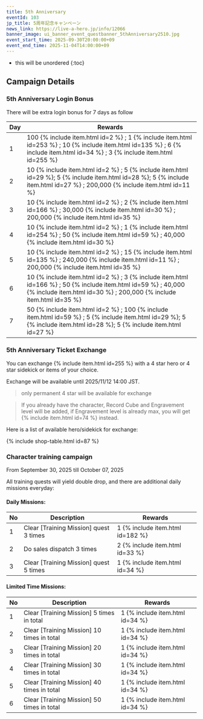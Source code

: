 ```yaml
---
title: 5th Anniversary
eventId: 103
jp_title: 5周年記念キャンペーン
news_link: https://live-a-hero.jp/info/12066
banner_image: ui_banner_event_questbanner_5thAnniversary2510.jpg
event_start_time: 2025-09-30T20:00:00+09
event_end_time: 2025-11-04T14:00:00+09
---
```


* this will be unordered
{:toc}

## Campaign Details

### 5th Anniversary Login Bonus

There will be extra login bonus for 7 days as follow

| Day| Rewards |
|----|-----------------------------------------------------------|
| 1  | 100 {% include item.html id=2 %} ; 1 {% include item.html id=253 %} ; 10 {% include item.html id=135 %} ; 6 {% include item.html id=34 %} ; 3 {% include item.html id=255 %} |
| 2  | 10 {% include item.html id=2 %} ; 5 {% include item.html id=29 %}; 5 {% include item.html id=28 %}; 5 {% include item.html id=27 %} ;  200,000 {% include item.html id=11 %} |
| 3  | 10 {% include item.html id=2 %} ; 2 {% include item.html id=166 %} ; 30,000 {% include item.html id=30 %} ; 200,000 {% include item.html id=35 %} |
| 4  | 10 {% include item.html id=2 %} ; 1 {% include item.html id=254 %} ; 50 {% include item.html id=59 %} ; 40,000 {% include item.html id=30 %} |
| 5  | 10 {% include item.html id=2 %} ; 15 {% include item.html id=135 %} ; 240,000 {% include item.html id=11 %} ; 200,000 {% include item.html id=35 %} |
| 6  | 10 {% include item.html id=2 %} ; 3 {% include item.html id=166 %} ; 50 {% include item.html id=59 %} ; 40,000 {% include item.html id=30 %} ; 200,000 {% include item.html id=35 %} |
| 7  | 50 {% include item.html id=2 %} ; 100 {% include item.html id=59 %} ; 5 {% include item.html id=29 %}; 5 {% include item.html id=28 %}; 5 {% include item.html id=27 %} |

### 5th Anniversary Ticket Exchange

You can exchange {% include item.html id=255 %} with a 4 star hero or 4 star sidekick or items of your choice. 

Exchange will be available until 2025/11/12 14:00 JST.

> only permanent 4 star will be available for exchange

> If you already have the character, Record Cube and Engravement level will be added, if Engravement level is already max, you will get {% include item.html id=74 %} instead.

Here is a list of available hero/sidekick for exchange:

{% include shop-table.html id=87 %}

### Character training campaign

From September 30, 2025 till October 07, 2025

All training quests will yield double drop, and there are additional daily missions everyday:

#### Daily Missions: 

| No | Description | Rewards |
|----|-----------------------------------------------------------|----------------|
| 1  | Clear \[Training Mission\] quest 3 times | 1 {% include item.html id=182 %} |
| 2  | Do sales dispatch 3 times | 2 {% include item.html id=33 %} |
| 3  | Clear \[Training Mission\] quest 5 times  | 1 {% include item.html id=34 %} |

#### Limited Time Missions: 

| No | Description | Rewards |
|----|-----------------------------------------------------------|----------------|
| 1  | Clear \[Training Mission\] 5 times in total | 1 {% include item.html id=34 %} |
| 2  | Clear \[Training Mission\] 10 times in total | 1 {% include item.html id=34 %} |
| 3  | Clear \[Training Mission\] 20 times in total | 1 {% include item.html id=34 %} |
| 4  | Clear \[Training Mission\] 30 times in total | 1 {% include item.html id=34 %} |
| 5  | Clear \[Training Mission\] 40 times in total | 1 {% include item.html id=34 %} |
| 6  | Clear \[Training Mission\] 50 times in total | 1 {% include item.html id=34 %} |

